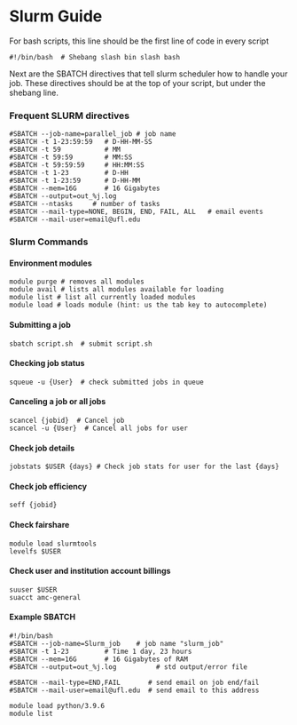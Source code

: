 # Slurm Guide

For bash scripts, this line should be the first line of code in every script

```
#!/bin/bash  # Shebang slash bin slash bash
```

Next are the SBATCH directives that tell slurm scheduler how to handle your job.
These directives should be at the top of your script, but under the shebang line.

### Frequent SLURM directives

```
#SBATCH --job-name=parallel_job # job name
#SBATCH -t 1-23:59:59   # D-HH-MM-SS
#SBATCH -t 59           # MM
#SBATCH -t 59:59        # MM:SS
#SBATCH -t 59:59:59     # HH:MM:SS
#SBATCH -t 1-23         # D-HH
#SBATCH -t 1-23:59      # D-HH-MM
#SBATCH --mem=16G       # 16 Gigabytes
#SBATCH --output=out_%j.log
#SBATCH --ntasks     # number of tasks
#SBATCH --mail-type=NONE, BEGIN, END, FAIL, ALL   # email events
#SBATCH --mail-user=email@ufl.edu
```

### Slurm Commands

#### Environment modules

```
module purge # removes all modules
module avail # lists all modules available for loading
module list # list all currently loaded modules
module load # loads module (hint: us the tab key to autocomplete)
```

#### Submitting a job

```
sbatch script.sh  # submit script.sh
```

#### Checking job status

```
squeue -u {User}  # check submitted jobs in queue
```

#### Canceling a job or all jobs

```
scancel {jobid}  # Cancel job
scancel -u {User}  # Cancel all jobs for user
```

#### Check job details

```
jobstats $USER {days} # Check job stats for user for the last {days}
```

#### Check job efficiency

```
seff {jobid}
```

#### Check fairshare

```
module load slurmtools
levelfs $USER
```

#### Check user and institution account billings

```
suuser $USER
suacct amc-general
```

#### Example SBATCH

```
#!/bin/bash
#SBATCH --job-name=Slurm_job    # job name "slurm_job"
#SBATCH -t 1-23         # Time 1 day, 23 hours
#SBATCH --mem=16G       # 16 Gigabytes of RAM
#SBATCH --output=out_%j.log          # std output/error file

#SBATCH --mail-type=END,FAIL       # send email on job end/fail
#SBATCH --mail-user=email@ufl.edu  # send email to this address

module load python/3.9.6
module list
```
